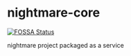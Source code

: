 # nightmare-core
[![FOSSA Status](https://app.fossa.com/api/projects/git%2Bgithub.com%2Fnighmare-projec%2Fnightmare-core.svg?type=shield)](https://app.fossa.com/projects/git%2Bgithub.com%2Fnighmare-projec%2Fnightmare-core?ref=badge_shield)

nightmare project packaged as a service
